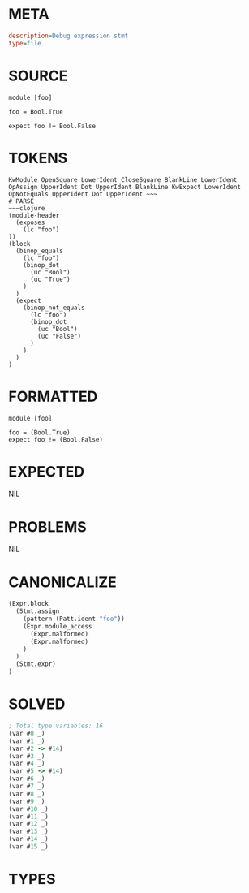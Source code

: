 # META
~~~ini
description=Debug expression stmt
type=file
~~~
# SOURCE
~~~roc
module [foo]

foo = Bool.True

expect foo != Bool.False
~~~
# TOKENS
~~~text
KwModule OpenSquare LowerIdent CloseSquare BlankLine LowerIdent OpAssign UpperIdent Dot UpperIdent BlankLine KwExpect LowerIdent OpNotEquals UpperIdent Dot UpperIdent ~~~
# PARSE
~~~clojure
(module-header
  (exposes
    (lc "foo")
))
(block
  (binop_equals
    (lc "foo")
    (binop_dot
      (uc "Bool")
      (uc "True")
    )
  )
  (expect
    (binop_not_equals
      (lc "foo")
      (binop_dot
        (uc "Bool")
        (uc "False")
      )
    )
  )
)
~~~
# FORMATTED
~~~roc
module [foo]

foo = (Bool.True)
expect foo != (Bool.False)
~~~
# EXPECTED
NIL
# PROBLEMS
NIL
# CANONICALIZE
~~~clojure
(Expr.block
  (Stmt.assign
    (pattern (Patt.ident "foo"))
    (Expr.module_access
      (Expr.malformed)
      (Expr.malformed)
    )
  )
  (Stmt.expr)
)
~~~
# SOLVED
~~~clojure
; Total type variables: 16
(var #0 _)
(var #1 _)
(var #2 -> #14)
(var #3 _)
(var #4 _)
(var #5 -> #14)
(var #6 _)
(var #7 _)
(var #8 _)
(var #9 _)
(var #10 _)
(var #11 _)
(var #12 _)
(var #13 _)
(var #14 _)
(var #15 _)
~~~
# TYPES
~~~roc
~~~
